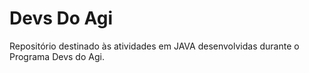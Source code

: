 # Devs Do Agi

Repositório destinado às atividades em JAVA desenvolvidas durante o Programa Devs do Agi.
